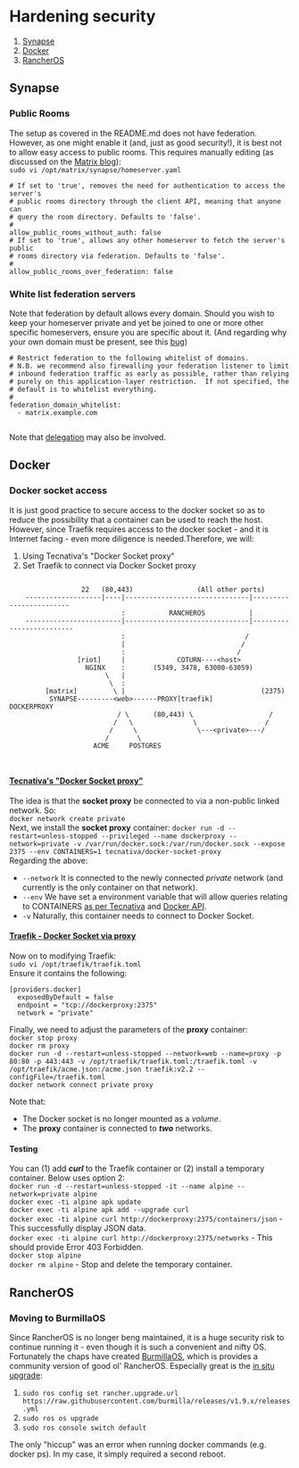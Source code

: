 
# Hardening security

1. [Synapse](#synapse)
2. [Docker](#docker)
3. [RancherOS](#rancheros)

## Synapse  
### Public Rooms
The setup as covered in the README.md does not have federation. However, as one might enable it (and, just as good security!), it is best not to allow easy access to public rooms. This requires manually editing (as discussed on the [Matrix blog](https://matrix.org/blog/2019/11/09/avoiding-unwelcome-visitors-on-private-matrix-servers)):  
`sudo vi /opt/matrix/synapse/homeserver.yaml`  
```
# If set to 'true', removes the need for authentication to access the server's
# public rooms directory through the client API, meaning that anyone can          
# query the room directory. Defaults to 'false'.                            
#                                                                           
allow_public_rooms_without_auth: false
# If set to 'true', allows any other homeserver to fetch the server's public
# rooms directory via federation. Defaults to 'false'.             
#                                                                     
allow_public_rooms_over_federation: false 
```

### White list federation servers
Note that federation by default allows every domain. Should you wish to keep your homeserver private and yet be joined to one or more other specific homeservers, ensure you are specific about it. (And regarding why your own domain must be present, see this [bug](https://github.com/matrix-org/synapse/issues/6635))
```
# Restrict federation to the following whitelist of domains.                      
# N.B. we recommend also firewalling your federation listener to limit            
# inbound federation traffic as early as possible, rather than relying                 
# purely on this application-layer restriction.  If not specified, the        
# default is to whitelist everything.                                           
#                                                                                                 
federation_domain_whitelist:                                                                                                         
  - matrix.example.com                                                     
                                
```
Note that [delegation](https://github.com/matrix-org/synapse/blob/master/docs/delegate.md) may also be involved.

## Docker
### Docker socket access
It is just good practice to secure access to the docker socket so as to reduce the possibility that a container can be used to reach the host. However, since Traefik requires access to the docker socket - and it is Internet facing - even more diligence is needed.Therefore, we will:
1. Using Tecnativa's "Docker Socket proxy"
2. Set Traefik to connect via Docker Socket proxy
```

                  22   (80,443)                (All other ports)
    -------------------|----|-------------------------------|------------------------
                            :           RANCHEROS           |
    ------------------------|-------------------------------|-------------------------
                            :                              /
                            |                             /
                            :                            /
                 [riot]     |             COTURN----<host>
                   NGINX    :       (5349, 3478, 63000-63059)
                        \   |                                
                         \  :  
         [matrix]         \ |                                  (2375)
          SYNAPSE---------<web>------PROXY[traefik]           DOCKERPROXY
                           / \      (80,443) \                   /
                          /   \               \                 /
                         /     \               \---<private>---/
                        /       \
                     ACME     POSTGRES
                     
                     
```

#### [Tecnativa's "Docker Socket proxy"](https://github.com/Tecnativa/docker-socket-proxy)
The idea is that the **socket proxy** be connected to via a non-public linked network. So:  
`docker network create private`  
Next, we install the **socket proxy** container:
`docker run -d --restart=unless-stopped --privileged --name dockerproxy --network=private -v /var/run/docker.sock:/var/run/docker.sock --expose 2375 --env CONTAINERS=1 tecnativa/docker-socket-proxy`  
Regarding the above:  
* `--network` It is connected to the newly connected *private* network (and currently is the only container on that network).
* `--env` We have set a environment variable that will allow queries relating to CONTAINERS [as per Tecnativa](https://github.com/Tecnativa/docker-socket-proxy#not-always-needed) and [Docker API](https://docs.docker.com/engine/api/v1.40/#operation/ContainerList).  
* `-v` Naturally, this container needs to connect to Docker Socket.  

#### [Traefik - Docker Socket via proxy](https://chriswiegman.com/2019/11/protecting-your-docker-socket-with-traefik-2/)
Now on to modifying Traefik:  
`sudo vi /opt/traefik/traefik.toml`  
Ensure it contains the following:  
```
[providers.docker]
  exposedByDefault = false
  endpoint = "tcp://dockerproxy:2375"
  network = "private"

```
Finally, we need to adjust the parameters of the **proxy** container:  
`docker stop proxy`  
`docker rm proxy`  
`docker run -d --restart=unless-stopped --network=web --name=proxy -p 80:80 -p 443:443 -v /opt/traefik/traefik.toml:/traefik.toml -v /opt/traefik/acme.json:/acme.json traefik:v2.2 --configFile=/traefik.toml`  
`docker network connect private proxy`  

Note that:
* The Docker socket is no longer mounted as a *volume*.
* The **proxy** container is connected to ***two*** networks.

#### Testing
You can (1) add ***curl*** to the Traefik container or (2) install a temporary container. Below uses option 2:  
`docker run -d --restart=unless-stopped -it --name alpine --network=private alpine`  
`docker exec -ti alpine apk update`  
`docker exec -ti alpine apk add --upgrade curl`  
`docker exec -ti alpine curl http://dockerproxy:2375/containers/json` - This successfully display JSON data.  
`docker exec -ti alpine curl http://dockerproxy:2375/networks` - This should provide Error 403 Forbidden.  
`docker stop alpine`  
`docker rm alpine` - Stop and delete the temporary container.  

## RancherOS  
### Moving to BurmillaOS
Since RancherOS is no longer beng maintained, it is a huge security risk to continue running it - even though it is such a convenient and nifty OS. Fortunately the chaps have created [BurmillaOS](https://burmillaos.org/), which is provides a community version of good ol' RancherOS. Especially great is the [in situ upgrade](https://burmillaos.org/docs/installation/upgrading/):  
1. `sudo ros config set rancher.upgrade.url https://raw.githubusercontent.com/burmilla/releases/v1.9.x/releases.yml`
2. `sudo ros os upgrade`
3. `sudo ros console switch default`

The only "hiccup" was an error when running docker commands (e.g. docker ps). In my case, it simply required a second reboot.
